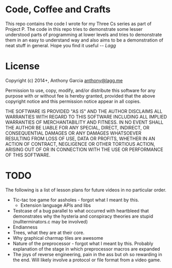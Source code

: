 # Code, Coffee and Crafts #

This repo contains the code I wrote for my Three Cs series as part of Project P.
The code in this repo tries to demonstrate some lesser understood parts of programming at lower
levels and tries to demonstrate them in an easy to understand way and also aims to be a demonstration
of neat stuff in general. Hope you find it useful *-- Lagg*

# License #

Copyright (c) 2014+, Anthony Garcia <anthony@lagg.me>

Permission to use, copy, modify, and/or distribute this software for any
purpose with or without fee is hereby granted, provided that the above
copyright notice and this permission notice appear in all copies.

THE SOFTWARE IS PROVIDED "AS IS" AND THE AUTHOR DISCLAIMS ALL WARRANTIES
WITH REGARD TO THIS SOFTWARE INCLUDING ALL IMPLIED WARRANTIES OF
MERCHANTABILITY AND FITNESS. IN NO EVENT SHALL THE AUTHOR BE LIABLE FOR
ANY SPECIAL, DIRECT, INDIRECT, OR CONSEQUENTIAL DAMAGES OR ANY DAMAGES
WHATSOEVER RESULTING FROM LOSS OF USE, DATA OR PROFITS, WHETHER IN AN
ACTION OF CONTRACT, NEGLIGENCE OR OTHER TORTIOUS ACTION, ARISING OUT OF
OR IN CONNECTION WITH THE USE OR PERFORMANCE OF THIS SOFTWARE.

# TODO #

The following is a list of lesson plans for future videos in no particular order.

* Tic-tac toe game for assholes - forgot what I meant by this.
  * Extension language APIs and libs
* Testcase of a bug parallel to what occurred with heartbleed that demonstrates why the hysteria and conspiracy theories are stupid (nullterminators.c may be involved)
* Endianness
* Trees, what they are at their core.
* Why graphical charmap tiles are awesome
* Nature of the preprocessor - forgot what I meant by this. Probably explanation of the stage in which preprocessor macros are expanded
* The joys of reverse engineering, pain in the ass but oh so rewarding in the end. Will likely involve a protocol or file format from a video game.
